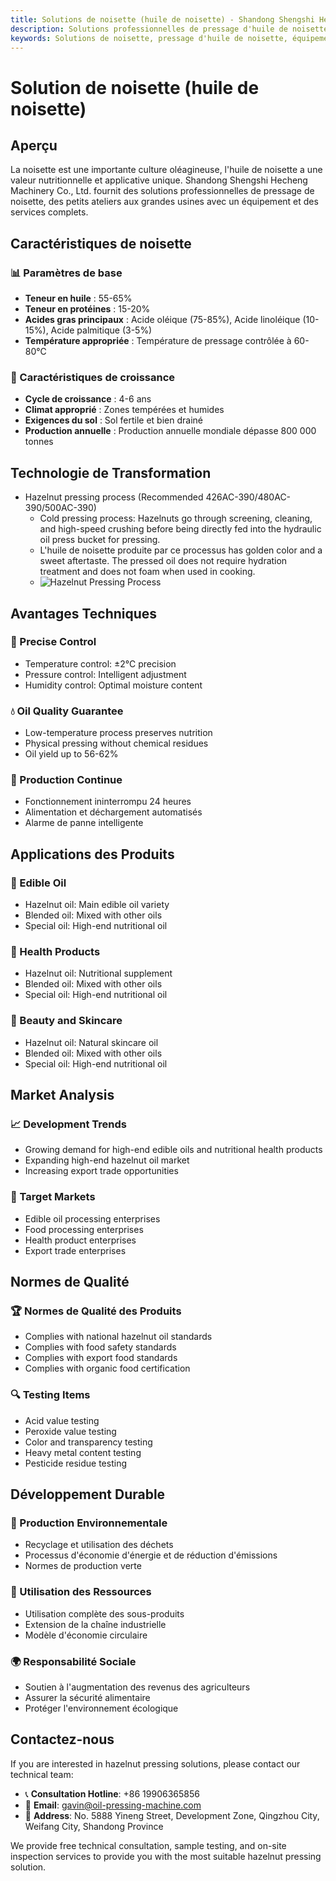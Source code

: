 ```yaml
---
title: Solutions de noisette (huile de noisette) - Shandong Shengshi Hecheng Machinery Co., Ltd.
description: Solutions professionnelles de pressage d'huile de noisette, fournissant des équipements et services techniques de transformation d'huile de noisette, teneur en huile 55-65%, utilisant le processus de pressage à froid pour mettre en valeur l'arôme, répondant aux besoins différents des petits ateliers aux grandes usines.
keywords: Solutions de noisette, pressage d'huile de noisette, équipement de transformation de noisette, ligne de production d'huile de noisette, processus de pressage à froid de noisette, presse à huile de noisette, extraction d'huile de noisette, transformation de graines oléagineuses de noisette, équipement de pressage d'huile de noisette, équipement de production d'huile de noisette, usine de transformation d'huile de noisette
---
```


# Solution de noisette (huile de noisette)

## Aperçu

La noisette est une importante culture oléagineuse, l'huile de noisette a une valeur nutritionnelle et applicative unique. Shandong Shengshi Hecheng Machinery Co., Ltd. fournit des solutions professionnelles de pressage de noisette, des petits ateliers aux grandes usines avec un équipement et des services complets.

## Caractéristiques de noisette

### 📊 Paramètres de base
- **Teneur en huile** : 55-65%
- **Teneur en protéines** : 15-20%
- **Acides gras principaux** : Acide oléique (75-85%), Acide linoléique (10-15%), Acide palmitique (3-5%)
- **Température appropriée** : Température de pressage contrôlée à 60-80℃

### 🌱 Caractéristiques de croissance
- **Cycle de croissance** : 4-6 ans
- **Climat approprié** : Zones tempérées et humides
- **Exigences du sol** : Sol fertile et bien drainé
- **Production annuelle** : Production annuelle mondiale dépasse 800 000 tonnes

## Technologie de Transformation

+ Hazelnut pressing process (Recommended 426AC-390/480AC-390/500AC-390)
     + Cold pressing process: Hazelnuts go through screening, cleaning, and high-speed crushing before being directly fed into the hydraulic oil press bucket for pressing.
     + L'huile de noisette produite par ce processus has golden color and a sweet aftertaste. The pressed oil does not require hydration treatment and does not foam when used in cooking.
     + ![Hazelnut Pressing Process](/images/榛子冷榨工艺概览_An%20Overview%20of%20the%20Cold%20Pressing%20Process%20of%20Hazelnuts.png)

## Avantages Techniques

### 🎯 Precise Control
- Temperature control: ±2℃ precision
- Pressure control: Intelligent adjustment
- Humidity control: Optimal moisture content

### 💧 Oil Quality Guarantee
- Low-temperature process preserves nutrition
- Physical pressing without chemical residues
- Oil yield up to 56-62%

### 🔄 Production Continue
- Fonctionnement ininterrompu 24 heures
- Alimentation et déchargement automatisés
- Alarme de panne intelligente

## Applications des Produits

### 🍳 Edible Oil
- Hazelnut oil: Main edible oil variety
- Blended oil: Mixed with other oils
- Special oil: High-end nutritional oil

### 💊 Health Products
- Hazelnut oil: Nutritional supplement
- Blended oil: Mixed with other oils
- Special oil: High-end nutritional oil

### 💄 Beauty and Skincare
- Hazelnut oil: Natural skincare oil
- Blended oil: Mixed with other oils
- Special oil: High-end nutritional oil

## Market Analysis

### 📈 Development Trends
- Growing demand for high-end edible oils and nutritional health products
- Expanding high-end hazelnut oil market
- Increasing export trade opportunities

### 🎯 Target Markets
- Edible oil processing enterprises
- Food processing enterprises
- Health product enterprises
- Export trade enterprises

## Normes de Qualité

### 🏆 Normes de Qualité des Produits
- Complies with national hazelnut oil standards
- Complies with food safety standards
- Complies with export food standards
- Complies with organic food certification

### 🔍 Testing Items
- Acid value testing
- Peroxide value testing
- Color and transparency testing
- Heavy metal content testing
- Pesticide residue testing

## Développement Durable

### 🌱 Production Environnementale
- Recyclage et utilisation des déchets
- Processus d'économie d'énergie et de réduction d'émissions
- Normes de production verte

### 🔄 Utilisation des Ressources
- Utilisation complète des sous-produits
- Extension de la chaîne industrielle
- Modèle d'économie circulaire

### 🌍 Responsabilité Sociale
- Soutien à l'augmentation des revenus des agriculteurs
- Assurer la sécurité alimentaire
- Protéger l'environnement écologique

## Contactez-nous

If you are interested in hazelnut pressing solutions, please contact our technical team:

- 📞 **Consultation Hotline**: +86 19906365856
- 📧 **Email**: gavin@oil-pressing-machine.com
- 📍 **Address**: No. 5888 Yineng Street, Development Zone, Qingzhou City, Weifang City, Shandong Province

We provide free technical consultation, sample testing, and on-site inspection services to provide you with the most suitable hazelnut pressing solution.